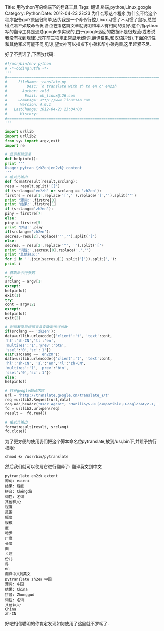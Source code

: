 Title: 用Python写的终端下的翻译工具
Tags: 翻译,终端,python,Linux,google
Category: Python
Date: 2012-04-23 23:23
为什么写这个程序,为什么不给这个程序配备gui?原因很简单,因为我是一个命令行控,Linux习惯了不习惯了鼠标,总觉得点着不如敲命令快,各位在看这篇文章就说明和本人有相同的爱好.这个用python写的翻译工具是通过google来实现的,由于google返回的数据不是很规范(或者说我没有找到规律),现在前三项能正常显示(源词,翻译结果,和汉语拼音).下面的词性和其他释义可能不同,见谅,望大神可以指点下小弟和帮小弟完善,这里赶紧不尽.

好了不费话了,下面放代码:
```python
#!/usr/bin/env python
# -*-coding:utf8 -*-
'''
#=============================================================================
#     FileName: translate.py
#         Desc: To translate with zh to en or en2zh
#       Author: cold
#        Email: wh_linux@126.com
#     HomePage: http://www.linuxzen.com
#      Version: 0.0.1
#   LastChange: 2012-04-23 23:04:08
#      History:
#=============================================================================
'''

import urllib
import urllib2
from sys import argv,exit
import re

# 显示帮助信息
def helpinfo():
print '''
Usage: pytran {zh2en¦en2zh} content
'''
# 格式化输出
def formatresult(result,srclang):
resu = result.split('[[')
if (srclang=='en2zh' or srclang == 'zh2en'):
firstre = resu[1].replace('[','').replace(']','').split('"')
print '源词:',firstre[3]
print '结果:',firstre[1]
if (srclang=='zh2en'):
piny = firstre[7]
else:
piny = firstre[5]
print '拼音:',piny
if(srclang=='zh2en'):
secresu=resu[2].replace('"','').split('[')
else:
secresu = resu[2].replace('"', '').split('[')
print '词性:',secresu[0].replace(',','')
print '其他释义:'
for i in ''.join(secresu[1].split(']')).split(','):
print i

# 获取命令行参数
try:
srclang = argv[1]
except:
helpinfo()
exit(1)
try:
cont = argv[2]
except:
helpinfo()
exit(2)

# 判断翻译目标语言用来确定传送参数
if(srclang == 'zh2en'):
data=urllib.urlencode({'client':'t', 'text':cont,
'hl':'zh-CN','tl':'en',
'multires':'1','prev':'btn',
'ssel':'0','sc':'1'})
elif(srclang == 'en2zh'):
data=urllib.urlencode({'client':'t', 'text':cont,
'hl':'zh-CN', 'sl':'en','tl':'zh-CN',
'multires':'1', 'prev':'btn',
'ssel':'0','sc':'1'})
else:
helpinfo()

# 打开google翻译内容
url = 'http://translate.google.cn/translate_a/t'
req =urllib2.Request(url,data)
req.add_header("User-Agent", "Mozilla/5.0+(compatible;+Googlebot/2.1;++http://www.google.com/bot.html)")
fd = urllib2.urlopen(req)
result =  fd.read()

# 格式化输出
formatresult(result, srclang)
fd.close()
```
为了更方便的使用我们把这个脚本命名位pytranslate,放到/usr/bin下,并赋予执行权限:
```
chmod +x /usr/bin/pytranslate
```
然后我们就可以使用它进行翻译了:
翻译英文到中文:
```
pytranslate en2zh extent
源词: extent
结果: 程度
拼音: Chéngdù
词性: 名词
其他释义:
程度
范围
幅度
规模
度
地步
广度
长度
面
长短
份儿
界
en
翻译中文到英文
pytranslate zh2en 中国
源词: 中国
结果: China
拼音: Zhōngguó
词性: 名词
其他释义:
China
zh-CN
```
好吧相信聪明的你肯定发现如何使用了这里就不罗嗦了.
